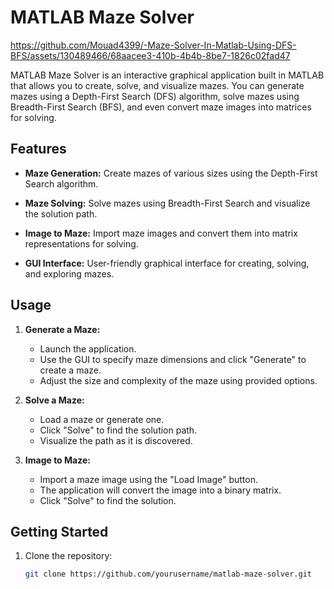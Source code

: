 # MATLAB Maze Solver


https://github.com/Mouad4399/-Maze-Solver-In-Matlab-Using-DFS-BFS/assets/130489466/68aacee3-410b-4b4b-8be7-1826c02fad47




MATLAB Maze Solver is an interactive graphical application built in MATLAB that allows you to create, solve, and visualize mazes. You can generate mazes using a Depth-First Search (DFS) algorithm, solve mazes using Breadth-First Search (BFS), and even convert maze images into matrices for solving.

## Features

- **Maze Generation:** Create mazes of various sizes using the Depth-First Search algorithm.

- **Maze Solving:** Solve mazes using Breadth-First Search and visualize the solution path.

- **Image to Maze:** Import maze images and convert them into matrix representations for solving.

- **GUI Interface:** User-friendly graphical interface for creating, solving, and exploring mazes.

## Usage

1. **Generate a Maze:**
   - Launch the application.
   - Use the GUI to specify maze dimensions and click "Generate" to create a maze.
   - Adjust the size and complexity of the maze using provided options.

2. **Solve a Maze:**
   - Load a maze or generate one.
   - Click "Solve" to find the solution path.
   - Visualize the path as it is discovered.

3. **Image to Maze:**
   - Import a maze image using the "Load Image" button.
   - The application will convert the image into a binary matrix.
   - Click "Solve" to find the solution.

## Getting Started

1. Clone the repository:

   ```bash
   git clone https://github.com/yourusername/matlab-maze-solver.git

